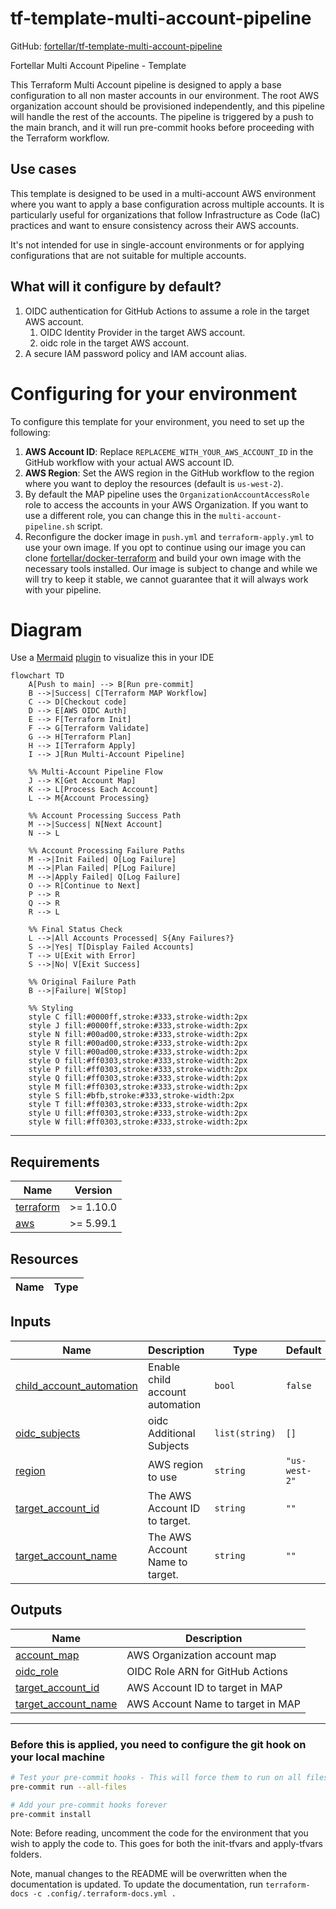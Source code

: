 <!-- BEGIN_TF_DOCS -->
# tf-template-multi-account-pipeline

GitHub: [fortellar/tf-template-multi-account-pipeline](https://github.com/fortellar/tf-template-multi-account-pipeline)

Fortellar Multi Account Pipeline - Template

This Terraform Multi Account pipeline is designed to apply a base configuration to all non master accounts in our environment. The root AWS organization account should be provisioned independently, and this pipeline will handle the rest of the accounts.
The pipeline is triggered by a push to the main branch, and it will run pre-commit hooks before proceeding with the Terraform workflow.

## Use cases
This template is designed to be used in a multi-account AWS environment where you want to apply a base configuration across multiple accounts. It is particularly useful for organizations that follow Infrastructure as Code (IaC) practices and want to ensure consistency across their AWS accounts.

It's not intended for use in single-account environments or for applying configurations that are not suitable for multiple accounts.

## What will it configure by default?
1. OIDC authentication for GitHub Actions to assume a role in the target AWS account.
    1. OIDC Identity Provider in the target AWS account.
    1. oidc role in the target AWS account.
1. A secure IAM password policy and IAM account alias.

# Configuring for your environment
To configure this template for your environment, you need to set up the following:
1. **AWS Account ID**: Replace `REPLACEME_WITH_YOUR_AWS_ACCOUNT_ID` in the GitHub workflow with your actual AWS account ID.
1. **AWS Region**: Set the AWS region in the GitHub workflow to the region where you want to deploy the resources (default is `us-west-2`).
1. By default the MAP pipeline uses the `OrganizationAccountAccessRole` role to access the accounts in your AWS Organization. If you want to use a different role, you can change this in the `multi-account-pipeline.sh` script.
1. Reconfigure the docker image in `push.yml` and `terraform-apply.yml` to use your own image. If you opt to continue using our image you can clone [fortellar/docker-terraform](https://github.com/fortellar/docker-terraform) and build your own image with the necessary tools installed. Our image is subject to change and while we will try to keep it stable, we cannot guarantee that it will always work with your pipeline.

# Diagram
Use a [Mermaid](https://mermaid.js.org/) [plugin](https://marketplace.visualstudio.com/items?itemName=bierner.markdown-mermaid) to 
visualize this in your IDE
```mermaid
flowchart TD
    A[Push to main] --> B[Run pre-commit]
    B -->|Success| C[Terraform MAP Workflow]
    C --> D[Checkout code]
    D --> E[AWS OIDC Auth]
    E --> F[Terraform Init]
    F --> G[Terraform Validate]
    G --> H[Terraform Plan]
    H --> I[Terraform Apply]
    I --> J[Run Multi-Account Pipeline]
    
    %% Multi-Account Pipeline Flow
    J --> K[Get Account Map]
    K --> L[Process Each Account]
    L --> M{Account Processing}
    
    %% Account Processing Success Path
    M -->|Success| N[Next Account]
    N --> L
    
    %% Account Processing Failure Paths
    M -->|Init Failed| O[Log Failure]
    M -->|Plan Failed| P[Log Failure]
    M -->|Apply Failed| Q[Log Failure]
    O --> R[Continue to Next]
    P --> R
    Q --> R
    R --> L
    
    %% Final Status Check
    L -->|All Accounts Processed| S{Any Failures?}
    S -->|Yes| T[Display Failed Accounts]
    T --> U[Exit with Error]
    S -->|No| V[Exit Success]
    
    %% Original Failure Path
    B -->|Failure| W[Stop]
    
    %% Styling
    style C fill:#0000ff,stroke:#333,stroke-width:2px
    style J fill:#0000ff,stroke:#333,stroke-width:2px
    style N fill:#00ad00,stroke:#333,stroke-width:2px
    style R fill:#00ad00,stroke:#333,stroke-width:2px
    style V fill:#00ad00,stroke:#333,stroke-width:2px
    style O fill:#ff0303,stroke:#333,stroke-width:2px
    style P fill:#ff0303,stroke:#333,stroke-width:2px
    style Q fill:#ff0303,stroke:#333,stroke-width:2px
    style M fill:#ff0303,stroke:#333,stroke-width:2px
    style S fill:#bfb,stroke:#333,stroke-width:2px
    style T fill:#ff0303,stroke:#333,stroke-width:2px
    style U fill:#ff0303,stroke:#333,stroke-width:2px
    style W fill:#ff0303,stroke:#333,stroke-width:2px
```

---

## Requirements

| Name | Version |
|------|---------|
| <a name="requirement_terraform"></a> [terraform](#requirement\_terraform) | >= 1.10.0 |
| <a name="requirement_aws"></a> [aws](#requirement\_aws) | >= 5.99.1 |

## Resources

| Name | Type |
|------|------|

## Inputs

| Name | Description | Type | Default | Required |
|------|-------------|------|---------|:--------:|
| <a name="input_child_account_automation"></a> [child\_account\_automation](#input\_child\_account\_automation) | Enable child account automation | `bool` | `false` | no |
| <a name="input_oidc_subjects"></a> [oidc\_subjects](#input\_oidc\_subjects) | oidc Additional Subjects | `list(string)` | `[]` | no |
| <a name="input_region"></a> [region](#input\_region) | AWS region to use | `string` | `"us-west-2"` | no |
| <a name="input_target_account_id"></a> [target\_account\_id](#input\_target\_account\_id) | The AWS Account ID to target. | `string` | `""` | no |
| <a name="input_target_account_name"></a> [target\_account\_name](#input\_target\_account\_name) | The AWS Account Name to target. | `string` | `""` | no |

## Outputs

| Name | Description |
|------|-------------|
| <a name="output_account_map"></a> [account\_map](#output\_account\_map) | AWS Organization account map |
| <a name="output_oidc_role"></a> [oidc\_role](#output\_oidc\_role) | OIDC Role ARN for GitHub Actions |
| <a name="output_target_account_id"></a> [target\_account\_id](#output\_target\_account\_id) | AWS Account ID to target in MAP |
| <a name="output_target_account_name"></a> [target\_account\_name](#output\_target\_account\_name) | AWS Account Name to target in MAP |

---

### Before this is applied, you need to configure the git hook on your local machine
```bash
# Test your pre-commit hooks - This will force them to run on all files
pre-commit run --all-files

# Add your pre-commit hooks forever
pre-commit install
```

Note: Before reading, uncomment the code for the environment that you
wish to apply the code to. This goes for both the init-tfvars and apply-tfvars
folders.

Note, manual changes to the README will be overwritten when the documentation is updated. To update the documentation, run `terraform-docs -c .config/.terraform-docs.yml .`
<!-- END_TF_DOCS -->